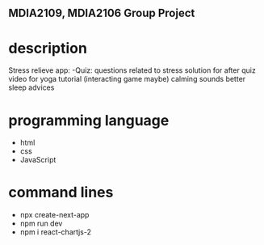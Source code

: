## MDIA2109, MDIA2106 Group Project

# description
Stress relieve app:
-Quiz:
questions related to stress
solution for after quiz
video for yoga tutorial
(interacting game maybe)
calming sounds
better sleep advices

# programming language 
- html
- css
- JavaScript

# command lines
- npx create-next-app
- npm run dev
- npm i react-chartjs-2